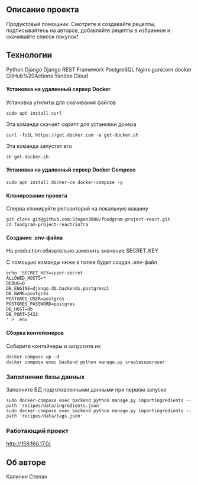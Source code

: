 ## Описание проекта

Продуктовый помощник. Смотрите и создавайте рецепты, подписывайтесь на авторов, добавляйте рецепты в избранное и скачивайте список покупок!

## Технологии
Python Django Django REST Framework PostgreSQL Nginx gunicorn docker GitHub%20Actions Yandex.Cloud

#### Установка на удаленный сервер Docker  

Установка утилиты для скачивания файлов
```
sudo apt install curl
```

Эта команда скачает скрипт для установки докера 
```
curl -fsSL https://get.docker.com -o get-docker.sh
``` 

Эта команда запустит его
```
sh get-docker.sh 
``` 

#### Установка на удаленный сервер Docker Compose 
```
sudo apt install docker-ce docker-compose -y 
```
#### Клонирование проекта

Сперва клонируйте репозиторий на локальную машину

```
git clone git@github.com:Stepan3006/foodgram-project-react.git
cd foodgram-project-react/infra
```

#### Создание .env-файла

На production обязательно заменить значение SECRET_KEY

С помощью команды ниже в папке будет создан .env-файл

```
echo 'SECRET_KEY=super-secret
ALLOWED_HOSTS=*
DEBUG=0
DB_ENGINE=django.db.backends.postgresql
DB_NAME=postgres
POSTGRES_USER=postgres
POSTGRES_PASSWORD=postgres
DB_HOST=db
DB_PORT=5432
' > .env
```

#### Сборка контейенеров

Соберите контейнеры и запустите их

```
docker compose up -d
docker compose exec backend python manage.py createsuperuser
```

### Заполнение базы данных

Заполните БД подготовленными данными при первом запуске

```
sudo docker-compose exec backend python manage.py importingredients --path 'recipes/data/ingredients.json'
sudo docker-compose exec backend python manage.py importingredients --path 'recipes/data/tags.json'

```
### Работающий проект 

http://158.160.17.0/

## Об авторе

Калинин Степан